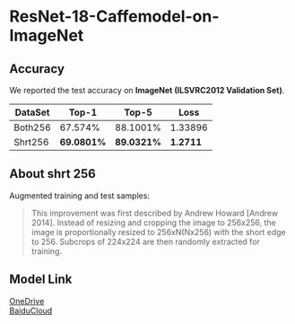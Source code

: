 # ResNet-18-Caffemodel-on-ImageNet
## Accuracy
We reported the test accuracy on **ImageNet (ILSVRC2012 Validation Set)**.    

DataSet | Top-1 | Top-5 | Loss
------------ | ------------- | ------------- | -------------
Both256 | 67.574% | 88.1001% | 1.33896
Shrt256 | **69.0801%** | **89.0321%** | **1.2711**

## About shrt 256
Augmented training and test samples:  
> This improvement was first described by Andrew Howard [Andrew 2014]. Instead of resizing and cropping the image to 256x256, the image is proportionally resized to 256xN(Nx256) with the short edge to 256. Subcrops of 224x224 are then randomly extracted for training. 

## Model Link
[OneDrive](https://1drv.ms/u/s!Av1MQK8mV3J8g0OYs-8hrv-YuIgc?e=B0hKgU)<br>
[BaiduCloud](http://pan.baidu.com/s/1jI5LeQy)


